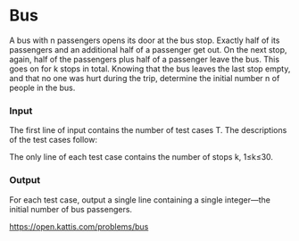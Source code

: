 # Bus
A bus with n passengers opens its door at the bus stop. Exactly half of its passengers and an additional half of a passenger get out. On the next stop, again, half of the passengers plus half of a passenger leave the bus. This goes on for k stops in total. Knowing that the bus leaves the last stop empty, and that no one was hurt during the trip, determine the initial number n of people in the bus.

### Input
The first line of input contains the number of test cases T. The descriptions of the test cases follow:

The only line of each test case contains the number of stops k, 1≤k≤30.

### Output
For each test case, output a single line containing a single integer—the initial number of bus passengers.

https://open.kattis.com/problems/bus